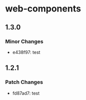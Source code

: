 # web-components

## 1.3.0

### Minor Changes

- e438f97: test

## 1.2.1

### Patch Changes

- fd87ad7: test
